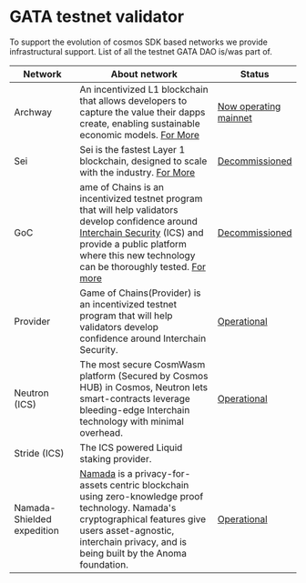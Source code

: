 # GATA testnet validator

To support the evolution of cosmos SDK based networks we provide infrastructural support. List of all the testnet GATA DAO is/was part of.&#x20;

<table><thead><tr><th width="135">Network</th><th width="396">About network</th><th>Status</th></tr></thead><tbody><tr><td>Archway</td><td>An incentivized L1 blockchain that allows developers to capture the value their dapps create, enabling sustainable economic models. <a href="https://archway.io/">For More</a></td><td><p></p><p><a href="https://www.mintscan.io/archway/validators/archwayvaloper1mj2muyc2el7z9l243thhj3crhzzn2ds4tsr7ar">Now operating mainnet</a></p></td></tr><tr><td>Sei</td><td>Sei is the fastest Layer 1 blockchain, designed to scale with the industry. <a href="https://www.sei.io/">For More </a></td><td><a href="https://testnet.mintscan.io/sei-testnet/validators/seivaloper1m8ktcwnzgysrqela0vcgwfme8hk2rt5vhh6rug">Decommissioned </a></td></tr><tr><td>GoC</td><td>ame of Chains is an incentivized testnet program that will help validators develop confidence around <a href="https://informal.systems/2022/05/09/building-with-interchain-security/">Interchain Security</a> (ICS) and provide a public platform where this new technology can be thoroughly tested. <a href="https://blog.cosmos.network/announcing-game-of-chains-open-for-registration-d1818662de8e">For more</a></td><td><a href="https://testnet.mintscan.io/ics-testnet-provider/validators/cosmosvaloper1pwytf2e2n5nw2qehhg08ddcznmglhsrcq8vqmw">Decommissioned </a></td></tr><tr><td>Provider</td><td>Game of Chains(Provider) is an incentivized testnet program that will help validators develop confidence around Interchain Security.</td><td><a href="https://dev.mintscan.io/ics-testnet-provider/validators/cosmosvaloper1seeqduzecug95qwc7nauztwnx55z9xx3qy5x3a">Operational </a></td></tr><tr><td>Neutron (ICS)</td><td>The most secure CosmWasm platform (Secured by Cosmos HUB) in Cosmos, Neutron lets smart-contracts leverage bleeding-edge Interchain technology with minimal overhead.</td><td><a href="https://dev.mintscan.io/neutron-testnet/validators/neutronvaloper1seeqduzecug95qwc7nauztwnx55z9xx3mjsgpd">Operational</a></td></tr><tr><td>Stride (ICS)</td><td>The ICS powered Liquid staking provider. </td><td></td></tr><tr><td>Namada- Shielded expedition </td><td> <a href="https://namada.net/">Namada</a> is a privacy-for-assets centric blockchain using zero-knowledge proof technology. Namada's cryptographical features give users asset-agnostic, interchain privacy, and is being built by the Anoma foundation.</td><td><a href="https://namada.info/validator/0E1CFCF387B1CDBCD642323F3B94E67D6B2F931A">Operational</a></td></tr></tbody></table>


